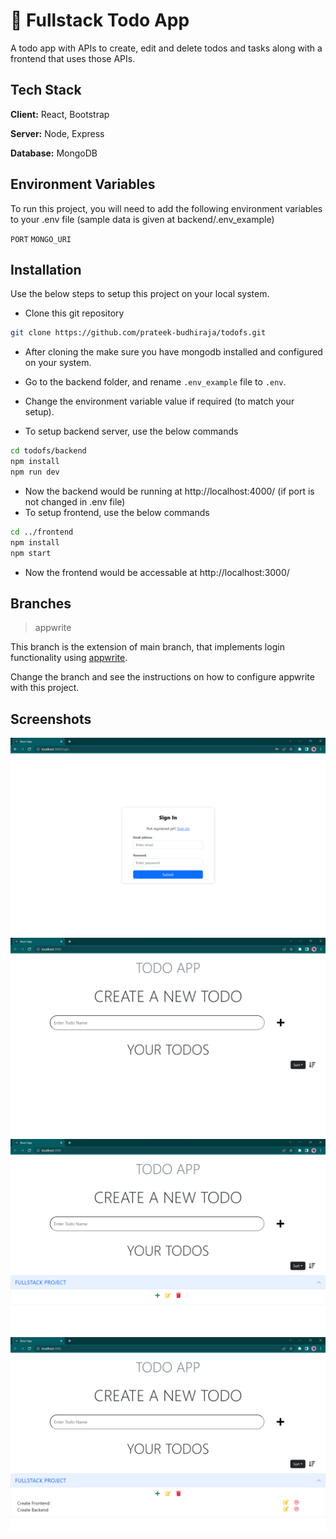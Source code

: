 # 📃 Fullstack Todo App

A todo app with APIs to create, edit and delete todos and tasks along with a frontend that uses those APIs.

## Tech Stack

**Client:** React, Bootstrap

**Server:** Node, Express

**Database:** MongoDB

## Environment Variables

To run this project, you will need to add the following environment variables to your .env file (sample data is given at backend/.env_example)

`PORT`
`MONGO_URI`

## Installation

Use the below steps to setup this project on your local system.

- Clone this git repository

```bash
git clone https://github.com/prateek-budhiraja/todofs.git
```

- After cloning the make sure you have mongodb installed and configured on your system.

- Go to the backend folder, and rename `.env_example` file to `.env`.

- Change the environment variable value if required (to match your setup).

- To setup backend server, use the below commands

```bash
cd todofs/backend
npm install
npm run dev
```

- Now the backend would be running at http://localhost:4000/ (if port is not changed in .env file)
- To setup frontend, use the below commands

```bash
cd ../frontend
npm install
npm start
```

- Now the frontend would be accessable at http://localhost:3000/

## Branches

> appwrite

This branch is the extension of main branch, that implements login functionality using [appwrite](https://appwrite.io/).

Change the branch and see the instructions on how to configure appwrite with this project.

## Screenshots

![login](./images/auth1.png)
![default](./images/todofs1.png)
![new_todo](./images/todofs2.png)
![new_tasks](./images/todofs3.png)
